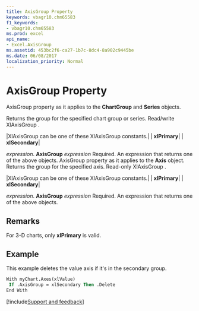 ```yaml
---
title: AxisGroup Property
keywords: vbagr10.chm65583
f1_keywords:
- vbagr10.chm65583
ms.prod: excel
api_name:
- Excel.AxisGroup
ms.assetid: 453bc2f6-ca27-1b7c-8dc4-8a902c9445be
ms.date: 06/08/2017
localization_priority: Normal
---
```



# AxisGroup Property

AxisGroup property as it applies to the  **ChartGroup** and **Series** objects.

Returns the group for the specified chart group or series. Read/write XlAxisGroup .


|XlAxisGroup can be one of these XlAxisGroup constants.|
| **xlPrimary**|
| **xlSecondary**|

_expression_. **AxisGroup**
 _expression_ Required. An expression that returns one of the above objects.
AxisGroup property as it applies to the  **Axis** object.
Returns the group for the specified axis. Read-only XlAxisGroup .


|XlAxisGroup can be one of these XlAxisGroup constants.|
| **xlPrimary**|
| **xlSecondary**|

_expression_. **AxisGroup**
 _expression_ Required. An expression that returns one of the above objects.

## Remarks

For 3-D charts, only  **xlPrimary** is valid.


## Example

This example deletes the value axis if it's in the secondary group.


```vb
With myChart.Axes(xlValue) 
 If .AxisGroup = xlSecondary Then .Delete 
End With
```

[!include[Support and feedback](~/includes/feedback-boilerplate.md)]